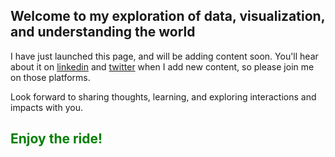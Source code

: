 ## Welcome to my exploration of data, visualization, and understanding the world

I have just launched this page, and will be adding content soon. You'll hear about it on [linkedin](linkedin.com/lydia-peabody) and [twitter](https://twitter.com/LydiaPeabody) when I add new content, so please join me on those platforms.

Look forward to sharing thoughts, learning, and exploring interactions and impacts with you.

## <font color='green'>Enjoy the ride!</font>

